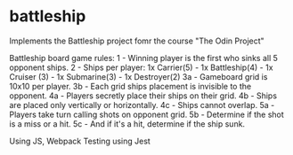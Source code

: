 # battleship

Implements the Battleship project fomr the course "The Odin Project"

Battleship board game rules:
1 - Winning player is the first who sinks all 5 opponent ships.
2 - Ships per player: 1x Carrier(5) - 1x Battleship(4) - 1x Cruiser (3) - 1x Submarine(3) - 1x Destroyer(2)
3a - Gameboard grid is 10x10 per player.
3b - Each grid ships placement is invisible to the opponent.
4a - Players secretly place their ships on their grid.
4b - Ships are placed only vertically or horizontally.
4c - Ships cannot overlap.
5a - Players take turn calling shots on opponent grid.
5b - Determine if the shot is a miss or a hit.
5c - And if it's a hit, determine if the ship sunk.


Using JS, Webpack
Testing using Jest